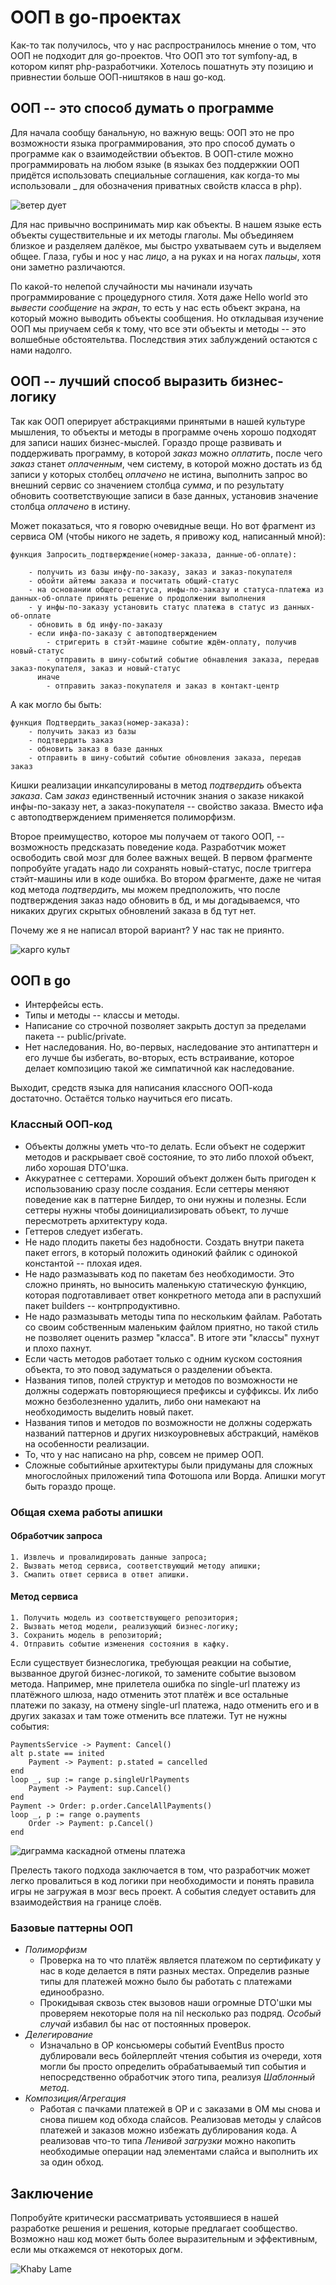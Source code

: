 # ООП в go-проектах

Как-то так получилось, что у нас распространилось мнение о том, что ООП не подходит для  go-проектов. Что ООП это тот symfony-ад, в котором кипят php-разработчики. Хотелось пошатнуть эту позицию и привнестии больше ООП-ништяков в наш go-код.


## ООП -- это способ думать о программе

Для начала сообщу банальную, но важную вещь: ООП это не про возможности языка программирования, это про способ думать о программе как о взаимодействии объектов. В ООП-стиле можно программировать на любом языке (в языках без поддержкии ООП придётся использовать специальные соглашения, как когда-то мы использовали _ для обозначения приватных свойств класса в php).

![ветер дует](./5el.jpg)

Для нас привычно воспринимать мир как объекты. В нашем языке есть объекты существительные и их методы глаголы. Мы объединяем близкое и разделяем далёкое, мы быстро ухватываем суть и выделяем общее. Глаза, губы и нос у нас *лицо*, а на руках и на ногах *пальцы*, хотя они заметно различаются.

По какой-то нелепой случайности мы начинали изучать программирование с процедурного стиля. Хотя даже Hello world это *вывести* *сообщение* на *экран*, то есть у нас есть объект экрана, на который можно выводить объекты сообщения. Но откладывая изучение ООП мы приучаем себя к тому, что все эти объекты и методы -- это волшебные обстоятельтва. Последствия этих заблуждений остаются с нами надолго.

## ООП -- лучший способ выразить бизнес-логику

Так как ООП оперирует абстракциями принятыми в нашей культуре мышления, то объекты и методы в программе очень хорошо подходят для записи наших бизнес-мыслей. Гораздо проще развивать и поддерживать программу, в которой *заказ* можно *оплатить*, после чего *заказ* станет *оплаченным*, чем систему, в которой можно достать из бд записи у которых столбец _оплачено_ не истина, выполнить запрос во внешний сервис со значением столбца _сумма_, и по результату обновить соответствующие записи в базе данных, установив значение столбца _оплачено_ в истину.

Может показаться, что я говорю очевидные вещи. Но вот фрагмент из сервиса OM (чтобы никого не задеть, я привожу код, написанный мной):

```
функция Запросить_подтверждение(номер-заказа, данные-об-оплате):

	- получить из базы инфу-по-заказу, заказ и заказ-покупателя
	- обойти айтемы заказа и посчитать общий-статус
	- на основании общего-статуса, инфы-по-заказу и статуса-платежа из данных-об-оплате принять решение о продолжении выполнения
	- у инфы-по-заказу установить статус платежа в статус из данных-об-оплате
	- обновить в бд инфу-по-заказу
	- если инфа-по-заказу с автоподтверждением
		- стригерить в стэйт-машине событие ждём-оплату, получив новый-статус
		- отправить в шину-событий событие обнавления заказа, передав заказ-покупателя, заказ и новый-статус
	  иначе
		- отправить заказ-покупателя и заказ в контакт-центр 
```

А как могло бы быть:

```
функция Подтвердить_заказ(номер-заказа):
	- получить заказ из базы
	- подтвердить заказ
	- обновить заказ в базе данных
	- отправить в шину-событий событие обновления заказа, передав заказ
```

Кишки реализации инкапсулированы в метод *подтвердить* объекта *заказа*. Сам *заказ* единственный источник знания о заказе никакой инфы-по-заказу нет, а заказ-покупателя -- свойство заказа. Вместо ифа с автоподтверждением применяется полиморфизм.

Второе преимущество, которое мы получаем от такого ООП, -- возможность предсказать поведение кода. Разработчик может освободить свой мозг для более важных вещей. В первом фрагменте попробуйте угадать надо ли сохранять новый-статус, после триггера стэйт-машины или в коде ошибка. Во втором фрагменте, даже не читая код метода *подтвердить*, мы можем предположить, что после подтверждения заказ надо обновить в бд, и мы догадываемся, что никаких других скрытых обновлений заказа в бд тут нет.

Почему же я не написал второй вариант? У нас так не приянто.

![карго культ](./cargo.jpg)

## ООП в go

- Интерфейсы есть.
- Типы и методы -- классы и методы.
- Написание со строчной позволяет закрыть доступ за пределами пакета -- public/private.
- Нет наследования. Но, во-первых, наследование это антипаттерн и его лучше бы избегать, во-вторых, есть встраивание, которое делает композицию такой же симпатичной как наследование.

Выходит, средств языка для написания классного ООП-кода достаточно. Остаётся только научиться его писать.

### Классный ООП-код

- Объекты должны уметь что-то делать. Если объект не содержит методов и раскрывает своё состояние, то это либо плохой объект, либо хорошая DTO'шка.
- Аккуратнее с сеттерами. Хороший объект должен быть пригоден к использованию сразу после создания. Если сеттеры меняют поведение как в паттерне Билдер, то они нужны и полезны. Если сеттеры нужны чтобы доинициализировать объект, то лучше пересмотреть архитектуру кода.
- Геттеров следует избегать.
- Не надо плодить пакеты без надобности. Создать внутри пакета пакет errors, в который положить одинокий файлик с одинокой константой -- плохая идея.
- Не надо размазывать код по пакетам без необходимости. Это сложно принять, но выносить маленькую статическую функцию, которая подготавливает ответ конкретного метода апи в распухший пакет builders -- контрпродуктивно.
- Не надо размазывать методы типа по нескольким файлам. Работать со своим собственным маленьким файлом приятно, но такой стиль не позволяет оценить размер "класса". В итоге эти "классы" пухнут и плохо пахнут.
- Если часть методов работает только с одним куском состояния объекта, то это повод задуматься о разделении объекта.
- Названия типов, полей структур и методов по возможности не должны содержать повторяющиеся префиксы и суффиксы. Их либо можно безболезненно удалить, либо они намекают на необходимость выделить новый пакет.
- Названия типов и методов по возможности не должны содержать названий паттернов и других низкоуровневых абстракций, намёков на особенности реализации.
- То, что у нас написано на php, совсем не пример ООП.
- Сложные событийные архитектуры были придуманы для сложных многослойных приложений типа Фотошопа или Ворда. Апишки могут быть гораздо проще.

### Общая схема работы апишки

#### Обработчик запроса

```
1. Извлечь и провалидировать данные запроса;
2. Вызвать метод сервиса, соответствующий методу апишки;
3. Смапить ответ сервиса в ответ апишки.
```

#### Метод сервиса

```
1. Получить модель из соответствующего репозитория;
2. Вызвать метод модели, реализующий бизнес-логику;
3. Сохранить модель в репозиторий;
4. Отправить событие изменения состояния в кафку.
```

Если существует бизнеслогика, требующая реакции на событие, вызванное другой бизнес-логикой, то замените событие вызовом метода. Например, мне прилетела ошибка по single-url платежу из платёжного шлюза, надо отменить этот платёж и все остальные платежи по заказу, на отмену single-url платежа, надо отменить его и в других заказах и там тоже отменить все платежи. Тут не нужны события:

```
PaymentsService -> Payment: Cancel()
alt p.state == inited
	Payment -> Payment: p.stated = cancelled
end
loop _, sup := range p.singleUrlPayments
	Payment -> Payment: sup.Cancel()
end
Payment -> Order: p.order.CancelAllPayments()
loop _, p := range o.payments
	Order -> Payment: p.Cancel()
end
```
![диграмма каскадной отмены платежа](./cancel.png)

Прелесть такого подхода заключается в том, что разработчик может легко провалиться в код логики при необходимости и понять правила игры не загружая в мозг весь проект. А события следует оставить для взаимодействия на границе слоёв.

### Базовые паттерны ООП

- *Полиморфизм*
  - Проверка на то что платёж является платежом по сертификату у нас в коде делается в пяти разных местах. Определив разные типы для платежей можно было бы работать с платежами единообразно.
  - Прокидывая сквозь стек вызовов наши огромные DTO'шки мы проверяем некоторые поля на nil несколько раз подряд. *Особый случай* избавил бы нас от постоянных проверок.
- *Делегирование*
  - Изначально в OP консьюмеры событий EventBus просто дублировали весь бойлерплейт чтения события из очереди, хотя могли бы просто определить обрабатываемый тип события и непосредственно обработчик этого типа, реализуя *Шаблонный метод*.
- *Композиция/Агрегация*
  - Работая с пачками платежей в OP и с заказами в OM мы снова и снова пишем код обхода слайсов. Реализовав методы у слайсов платежей и заказов можно избежать дублирования кода. А реализовав что-то типа *Ленивой загрузки* можно накопить необходимые операции над элементами слайса и выполнить их за один обход.


## Заключение

Попробуйте критически рассматривать устоявшиеся в нашей разработке решения и решения, которые предлагает сообщество. Возможно наш код может быть более выразительным и эффективным, если мы откажемся от некоторых догм.

![Khaby Lame](./khaby.jpeg)